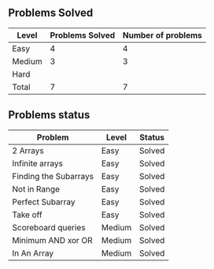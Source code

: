 Problems Solved
---
|Level|Problems Solved|Number of problems|
|-----|---------------|------------------|
|Easy|4|4|
|Medium|3|3|
|Hard|
|Total|7|7|

Problems status
---
|Problem|Level|Status|
|-------|-----|------|
|2 Arrays|Easy|Solved|
|Infinite arrays|Easy|Solved|
|Finding the Subarrays|Easy|Solved|
|Not in Range|Easy|Solved|
|Perfect Subarray|Easy|Solved|
|Take off|Easy|Solved|
|Scoreboard queries|Medium|Solved|
|Minimum AND xor OR|Medium|Solved|
|In An Array|Medium|Solved|
